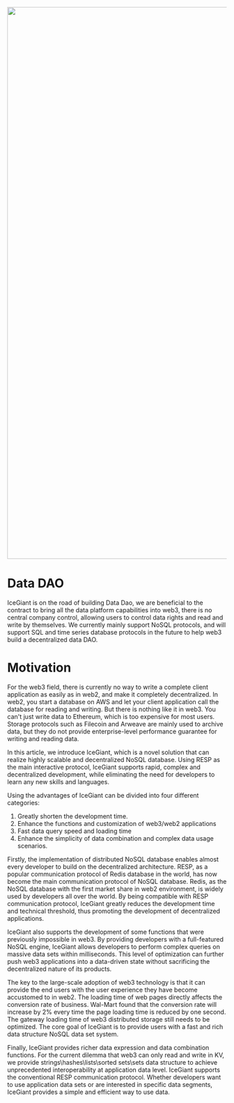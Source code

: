 


<p align="center">
<img width="1269" alt="image" src="https://user-images.githubusercontent.com/34047788/196197243-3f55260e-0c9b-402b-9637-4075d332d89c.png">
</p>


# Data DAO
IceGiant is on the road of building Data Dao, we are beneficial to the contract to bring all the data platform capabilities into web3, there is no central company control, allowing users to control data rights and read and write by themselves. We currently mainly support NoSQL protocols, and will support SQL and time series database protocols in the future to help web3 build a decentralized data DAO.

# Motivation

For the web3 field, there is currently no way to write a complete client application as easily as in web2, and make it completely decentralized. In web2, you start a database on AWS and let your client application call the database for reading and writing. But there is nothing like it in web3. You can't just write data to Ethereum, which is too expensive for most users. Storage protocols such as Filecoin and Arweave are mainly used to archive data, but they do not provide enterprise-level performance guarantee for writing and reading data.

In this article, we introduce IceGiant, which is a novel solution that can realize highly scalable and decentralized NoSQL database. Using RESP as the main interactive protocol, IceGiant supports rapid, complex and decentralized development, while eliminating the need for developers to learn any new skills and languages.

Using the advantages of IceGiant can be divided into four different categories:
1. Greatly shorten the development time.
2. Enhance the functions and customization of web3/web2 applications
3. Fast data query speed and loading time
4. Enhance the simplicity of data combination and complex data usage scenarios.

Firstly, the implementation of distributed NoSQL database enables almost every developer to build on the decentralized architecture. RESP, as a popular communication protocol of Redis database in the world, has now become the main communication protocol of NoSQL database. Redis, as the NoSQL database with the first market share in web2 environment, is widely used by developers all over the world. By being compatible with RESP communication protocol, IceGiant greatly reduces the development time and technical threshold, thus promoting the development of decentralized applications.

IceGiant also supports the development of some functions that were previously impossible in web3. By providing developers with a full-featured NoSQL engine, IceGiant allows developers to perform complex queries on massive data sets within milliseconds. This level of optimization can further push web3 applications into a data-driven state without sacrificing the decentralized nature of its products.

The key to the large-scale adoption of web3 technology is that it can provide the end users with the user experience they have become accustomed to in web2. The loading time of web pages directly affects the conversion rate of business. Wal-Mart found that the conversion rate will increase by 2% every time the page loading time is reduced by one second. The gateway loading time of web3 distributed storage still needs to be optimized. The core goal of IceGiant is to provide users with a fast and rich data structure NoSQL data set system.

Finally, IceGiant provides richer data expression and data combination functions. For the current dilemma that web3 can only read and write in KV, we provide strings\hashes\lists\sorted sets\sets data structure to achieve unprecedented interoperability at application data level. IceGiant supports the conventional RESP communication protocol. Whether developers want to use application data sets or are interested in specific data segments, IceGiant provides a simple and efficient way to use data.
